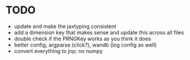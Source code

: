 # TODO

- update and make the jaxtyping consistent
- add a dimension key that makes sense and update this across all
  files
- double check if the PRNGKey works as you think it does
- better config, argparse (click?), wandb (log config as well)
- convert everything to jnp; no numpy
